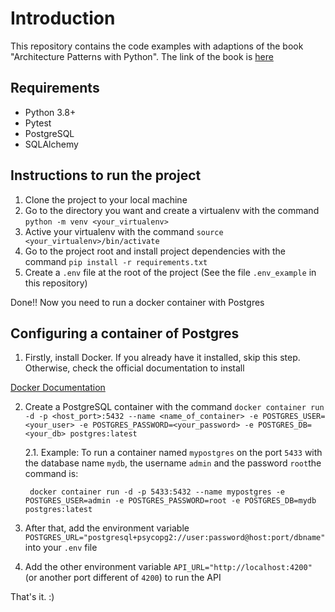 
# Introduction
This repository contains the code examples with adaptions of the book "Architecture Patterns with Python".
The link of the book is [here](https://www.cosmicpython.com/)

## Requirements
- Python 3.8+
- Pytest
- PostgreSQL
- SQLAlchemy

## Instructions to run the project
1. Clone the project to your local machine
2. Go to the directory you want and create a virtualenv with the command `python -m venv <your_virtualenv>`
3. Active your virtualenv with the command `source <your_virtualenv>/bin/activate`
4. Go to the project root and install project dependencies with the command `pip install -r requirements.txt`
5. Create a `.env` file at the root of the project (See the file `.env_example` in this repository)

Done!! Now you need to run a docker container with Postgres

## Configuring a container of Postgres
1. Firstly, install Docker. If you already have it installed, skip this step. Otherwise, check the official documentation to install

[Docker Documentation](https://docs.docker.com/get-docker/)

2. Create a PostgreSQL container with the command
`docker container run -d -p <host_port>:5432 --name <name_of_container> -e POSTGRES_USER=<your_user> -e POSTGRES_PASSWORD=<your_password> -e POSTGRES_DB=<your_db> postgres:latest`

    2.1. Example:
        To run a container named `mypostgres` on the port `5433` with the database name `mydb`, the username `admin` and the password `root`the command is:
      
        docker container run -d -p 5433:5432 --name mypostgres -e POSTGRES_USER=admin -e POSTGRES_PASSWORD=root -e POSTGRES_DB=mydb postgres:latest
      
3. After that, add the environment variable `POSTGRES_URL="postgresql+psycopg2://user:password@host:port/dbname"` into your `.env` file
4. Add the other environment variable `API_URL="http://localhost:4200"` (or another port different of `4200`) to run the API

That's it. :)
